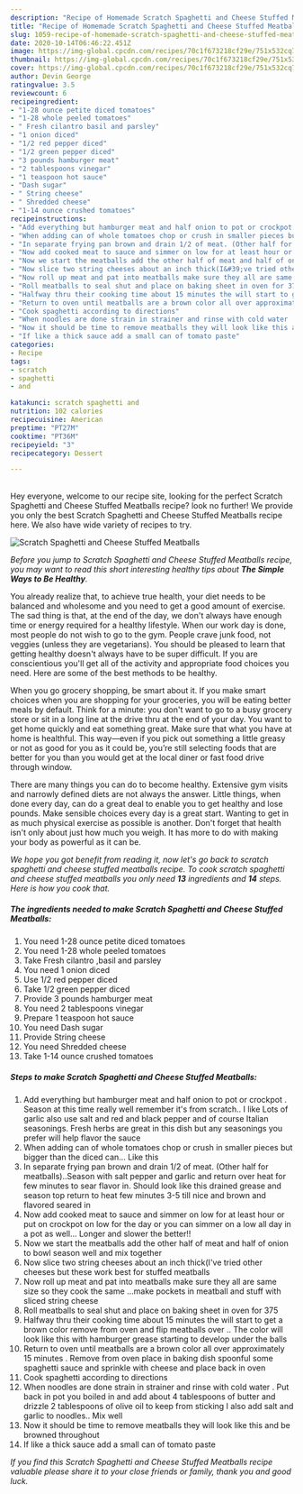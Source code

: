 ```yaml
---
description: "Recipe of Homemade Scratch Spaghetti and Cheese Stuffed Meatballs"
title: "Recipe of Homemade Scratch Spaghetti and Cheese Stuffed Meatballs"
slug: 1059-recipe-of-homemade-scratch-spaghetti-and-cheese-stuffed-meatballs
date: 2020-10-14T06:46:22.451Z
image: https://img-global.cpcdn.com/recipes/70c1f673218cf29e/751x532cq70/scratch-spaghetti-and-cheese-stuffed-meatballs-recipe-main-photo.jpg
thumbnail: https://img-global.cpcdn.com/recipes/70c1f673218cf29e/751x532cq70/scratch-spaghetti-and-cheese-stuffed-meatballs-recipe-main-photo.jpg
cover: https://img-global.cpcdn.com/recipes/70c1f673218cf29e/751x532cq70/scratch-spaghetti-and-cheese-stuffed-meatballs-recipe-main-photo.jpg
author: Devin George
ratingvalue: 3.5
reviewcount: 6
recipeingredient:
- "1-28 ounce petite diced tomatoes"
- "1-28 whole peeled tomatoes"
- " Fresh cilantro basil and parsley"
- "1 onion diced"
- "1/2 red pepper diced"
- "1/2 green pepper diced"
- "3 pounds hamburger meat"
- "2 tablespoons vinegar"
- "1 teaspoon hot sauce"
- "Dash sugar"
- " String cheese"
- " Shredded cheese"
- "1-14 ounce crushed tomatoes"
recipeinstructions:
- "Add everything but hamburger meat and half onion to pot or crockpot . Season at this time really well remember it&#39;s from scratch.. I like Lots of garlic also use salt and red and black pepper and of course Italian seasonings. Fresh herbs are great in this dish but any seasonings you prefer will help flavor the sauce"
- "When adding can of whole tomatoes chop or crush in smaller pieces but bigger than the diced can... Like this"
- "In separate frying pan brown and drain 1/2 of meat. (Other half for meatballs)..Season with salt pepper and garlic and return over heat for few minutes to sear flavor in. Should look like this drained grease and season top return to heat few minutes 3-5 till nice and brown and flavored seared in"
- "Now add cooked meat to sauce and simmer on low for at least hour or put on crockpot on low for the day or you can simmer on a low all day in a pot as well... Longer and slower the better!!"
- "Now we start the meatballs add the other half of meat and half of onion to bowl season well and mix together"
- "Now slice two string cheeses about an inch thick(I&#39;ve tried other cheeses but these work best for stuffed meatballs"
- "Now roll up meat and pat into meatballs make sure they all are same size so they cook the same ...make pockets in meatball and stuff with sliced string cheese"
- "Roll meatballs to seal shut and place on baking sheet in oven for 375"
- "Halfway thru their cooking time about 15 minutes the will start to get a brown color remove from oven and flip meatballs over .. The color will look like this with hamburger grease starting to develop under the balls"
- "Return to oven until meatballs are a brown color all over approximately 15 minutes . Remove from oven place in baking dish spoonful some spaghetti sauce and sprinkle with cheese and place back in oven"
- "Cook spaghetti according to directions"
- "When noodles are done strain in strainer and rinse with cold water . Put back in pot you boiled in and add about 4 tablespoons of butter and drizzle 2 tablespoons of olive oil to keep from sticking I also add salt and garlic to noodles.. Mix well"
- "Now it should be time to remove meatballs they will look like this and be browned throughout"
- "If like a thick sauce add a small can of tomato paste"
categories:
- Recipe
tags:
- scratch
- spaghetti
- and

katakunci: scratch spaghetti and 
nutrition: 102 calories
recipecuisine: American
preptime: "PT27M"
cooktime: "PT36M"
recipeyield: "3"
recipecategory: Dessert

---
```

<br>
Hey everyone, welcome to our recipe site, looking for the perfect Scratch Spaghetti and Cheese Stuffed Meatballs recipe? look no further! We provide you only the best Scratch Spaghetti and Cheese Stuffed Meatballs recipe here. We also have wide variety of recipes to try.
<br>


![Scratch Spaghetti and Cheese Stuffed Meatballs](https://img-global.cpcdn.com/recipes/70c1f673218cf29e/751x532cq70/scratch-spaghetti-and-cheese-stuffed-meatballs-recipe-main-photo.jpg)

<i>Before you jump to Scratch Spaghetti and Cheese Stuffed Meatballs recipe, you may want to read this short interesting healthy tips about <strong>The Simple Ways to Be Healthy</strong>.</i>

You already realize that, to achieve true health, your diet needs to be balanced and wholesome and you need to get a good amount of exercise. The sad thing is that, at the end of the day, we don't always have enough time or energy required for a healthy lifestyle. When our work day is done, most people do not wish to go to the gym. People crave junk food, not veggies (unless they are vegetarians). You should be pleased to learn that getting healthy doesn't always have to be super difficult. If you are conscientious you'll get all of the activity and appropriate food choices you need. Here are some of the best methods to be healthy.

When you go grocery shopping, be smart about it. If you make smart choices when you are shopping for your groceries, you will be eating better meals by default. Think for a minute: you don't want to go to a busy grocery store or sit in a long line at the drive thru at the end of your day. You want to get home quickly and eat something great. Make sure that what you have at home is healthful. This way—even if you pick out something a little greasy or not as good for you as it could be, you’re still selecting foods that are better for you than you would get at the local diner or fast food drive through window.

There are many things you can do to become healthy. Extensive gym visits and narrowly defined diets are not always the answer. Little things, when done every day, can do a great deal to enable you to get healthy and lose pounds. Make sensible choices every day is a great start. Wanting to get in as much physical exercise as possible is another. Don't forget that health isn't only about just how much you weigh. It has more to do with making your body as powerful as it can be. 


<i>We hope you got benefit from reading it, now let's go back to scratch spaghetti and cheese stuffed meatballs recipe. To cook scratch spaghetti and cheese stuffed meatballs you only need <strong>13</strong> ingredients and <strong>14</strong> steps. Here is how you cook that.
</i>

##### The ingredients needed to make Scratch Spaghetti and Cheese Stuffed Meatballs:

1. You need 1-28 ounce petite diced tomatoes
1. You need 1-28 whole peeled tomatoes
1. Take  Fresh cilantro ,basil and parsley
1. You need 1 onion diced
1. Use 1/2 red pepper diced
1. Take 1/2 green pepper diced
1. Provide 3 pounds hamburger meat
1. You need 2 tablespoons vinegar
1. Prepare 1 teaspoon hot sauce
1. You need Dash sugar
1. Provide  String cheese
1. You need  Shredded cheese
1. Take 1-14 ounce crushed tomatoes


##### Steps to make Scratch Spaghetti and Cheese Stuffed Meatballs:

1. Add everything but hamburger meat and half onion to pot or crockpot . Season at this time really well remember it&#39;s from scratch.. I like Lots of garlic also use salt and red and black pepper and of course Italian seasonings. Fresh herbs are great in this dish but any seasonings you prefer will help flavor the sauce
1. When adding can of whole tomatoes chop or crush in smaller pieces but bigger than the diced can... Like this
1. In separate frying pan brown and drain 1/2 of meat. (Other half for meatballs)..Season with salt pepper and garlic and return over heat for few minutes to sear flavor in. Should look like this drained grease and season top return to heat few minutes 3-5 till nice and brown and flavored seared in
1. Now add cooked meat to sauce and simmer on low for at least hour or put on crockpot on low for the day or you can simmer on a low all day in a pot as well... Longer and slower the better!!
1. Now we start the meatballs add the other half of meat and half of onion to bowl season well and mix together
1. Now slice two string cheeses about an inch thick(I&#39;ve tried other cheeses but these work best for stuffed meatballs
1. Now roll up meat and pat into meatballs make sure they all are same size so they cook the same ...make pockets in meatball and stuff with sliced string cheese
1. Roll meatballs to seal shut and place on baking sheet in oven for 375
1. Halfway thru their cooking time about 15 minutes the will start to get a brown color remove from oven and flip meatballs over .. The color will look like this with hamburger grease starting to develop under the balls
1. Return to oven until meatballs are a brown color all over approximately 15 minutes . Remove from oven place in baking dish spoonful some spaghetti sauce and sprinkle with cheese and place back in oven
1. Cook spaghetti according to directions
1. When noodles are done strain in strainer and rinse with cold water . Put back in pot you boiled in and add about 4 tablespoons of butter and drizzle 2 tablespoons of olive oil to keep from sticking I also add salt and garlic to noodles.. Mix well
1. Now it should be time to remove meatballs they will look like this and be browned throughout
1. If like a thick sauce add a small can of tomato paste


<i>If you find this Scratch Spaghetti and Cheese Stuffed Meatballs recipe valuable please share it to your close friends or family, thank you and good luck.</i>

